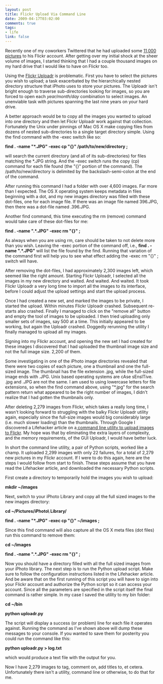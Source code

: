 ```yaml
--- 
layout: post
title: Flickr Upload Via Command Line
date: 2009-04-17T03:02:00
comments: true
tags:
- life
link: false
---
```

Recently one of my coworkers Twittered that he had uploaded some <a title="Josh Works on Twitter" href="https://twitter.com/worksology/status/1530154480">11,000 pictures</a> to his Flickr account. After getting over my initial shock at the sheer volume of images, I started thinking that I had a couple thousand images on my hard drive that I would like to have on Flickr too.

Using the <a title="Tools for Flickr" href="http://www.flickr.com/tools/">Flickr Uploadr</a> is problematic. First you have to select the pictures you wish to upload; a task exacerbated by the hierarchically nested directory structure that iPhoto uses to store your pictures. The Uploadr isn't bright enough to traverse sub-directories looking for images, so you are forced to open each <em>year/month/day</em> combination to select images. An unenviable task with pictures spanning the last nine years on your hard drive.

A better approach would be to copy all the images you wanted to upload into one directory and then let Flickr Uploadr work against that collection. Fortunately the Unix under pinnings of Mac OS X make copying files from dozens of nested sub-directories to a single target directory simple. Using the find command with the -exec switch like so:

<strong>find . -name "*.JPG" -exec cp "{}" /path/to/new/directory \;</strong>

will search the current directory (and all of its sub-directories) for files matching the *.JPG string. And the -exec switch runs the copy (cp) command for each file found (the "{}" portion of the command). The /path/to/new/directory is delimited by the backslash-semi-colon at the end of the command.

After running this command I had a folder with over 4,600 images. Far more than I expected. The OS X operating system keeps metadata in files beginning with a dot, and my new images directory was filled with these dot-files, one for each image file. If there was an image file named 396.JPG, then there was a dot-file named .396.JPG.

Another find command, this time executing the rm (remove) command would take care of these dot-files for me:

<strong>find . -name ".*.JPG" -exec rm "{}" \;</strong>

As always when you are using rm, care should be taken to not delete more than you wish. Leaving the -exec portion of the command off, i.e., <strong>find . -name ".*.JPG"</strong> will list the file found by the find. Running that variation of the command first will help you to see what effect adding the -exec rm "{}" \; switch will have.

After removing the dot-files, I had approximately 2,300 images left, which seemed like the right amount. Starting Flickr Uploadr, I selected all the images in my new directory and waited. And waited. And waited. It took Flickr Uploadr a very long time to import all the images to its interface, before I could adjust the upload settings and start the upload process.

Once I had created a new set, and marked the images to be private, I started the upload. Within minutes Flickr Uploadr crashed. Subsequent re-starts also crashed. Finally I managed to click on the "remove all" button and empty the tool of images to be uploaded. I then tried uploading only smaller sets of images, say 500 at a time. This initially appeared to be working, but again the Uploadr crashed. Doggedly rerunning the utility I finally managed to upload all my images.

Signing into my Flickr account, and opening the new set I had created for these images I discovered that I had uploaded the thumbnail image size and not the full image size. 2,200 of them.

Some investigating in one of the iPhoto image directories revealed that there were two copies of each picture, one a thumbnail and one the full-sized image. The thumbnail has the file extension .jpg, while the full-sized image ends with .JPG. Unix based operating systems are cAse sEnsITive. .jpg and .JPG are not the same. I am used to using lowercase letters for file extensions, so when the find command above, using "*.jpg" for the search pattern return what appeared to be the right number of images, I didn't realize that I had gotten the thumbnails only.

After deleting 2,279 images from Flickr, which takes a really long time, I wasn't looking forward to struggling with the balky Flickr Uploadr utility again, especially since the full-size images would big considerably large (i.e. much slower loading) than the thumbnails. Through Google I discovered a Lifehacker article on a<a title="Use a command line utility to upload to Flickr" href="http://lifehacker.com/software/hack-attack/automatically-upload-a-folders-photos-to-flickr-262311.php"> command line utility to upload images to Flickr</a>. My hope was that by eliminating the extra layers of complexity, and the memory requirements, of the GUI Uploadr, I would have better luck.

In short the command line utility, a pair of Python scripts, worked like a champ. It uploaded 2,299 images with only 22 failures, for a total of 2,279 new pictures in my Flickr account. If I were to do this again, here are the steps I would follow from start to finish. These steps assume that you have read the Lifehacker article, and downloaded the necessary Python scripts.

First create a directory to temporarily hold the images you wish to upload:

<strong>mkdir ~/images</strong>

Next, switch to your iPhoto Library and copy all the full sized images to the new images directory:

<strong>cd ~/Pictures/iPhoto\ Library/</strong>

<strong>find . -name "*.JPG" -exec cp "{}" ~/images \;</strong>

Since this find command will also capture all the OS X meta files (dot files) run this command to remove them:

<strong>cd ~/images</strong>

<strong>find . -name ".*.JPG" -exec rm "{}" \;</strong>

Now you should have a directory filled with all the full sized images from your iPhoto library. The next step is to run the Python upload script. Make sure to follow the configuration instructions listed in the Lifehacker article. And be aware that on the first running of this script you will have to sign into your Flickr account and authorize the Python script so it can access your account. Since all the parameters are specified in the script itself the final command is rather simple. In my case I saved the utility to my bin folder:

<strong>cd ~/bin</strong>

<strong>python uploadr.py</strong>

The script will display a success (or problem) line for each file it operates against. Running the command as I've shown above will dump these messages to your console. If you wanted to save them for posterity you could run the command like this:

<strong>python uploadr.py &gt; log.txt</strong>

which would produce a text file with the output for you.

Now I have 2,279 images to tag, comment on, add titles to, et cetera. Unfortunately there isn't a utility, command line or otherwise, to do that for me.
